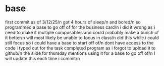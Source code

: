 # base
first commit as of 3/12/25/n
got 4 hours of sleep/n
and bored/n
so programmed a base to go off of for the business card/n
i did it wrong as i need to make it multiple composables and could probably make a bunch of it better/n
will most likely be unable to focus in class/n
did this while i could still focus so i could have a base to start off of/n
dont have access to the code i typed out for the task completed program as i forgot to upload it to github/n
the slide for thursday mentions using it for a base to go off of/n
I will update this each time i commit/n

